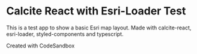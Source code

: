 # Calcite React with Esri-Loader Test

This is a test app to show a basic Esri map layout. 
Made with calcite-react, esri-loader, styled-components and typescript.


Created with CodeSandbox
